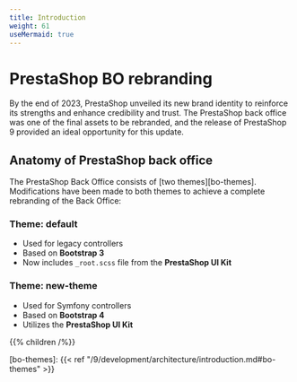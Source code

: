 ```yaml
---
title: Introduction
weight: 61
useMermaid: true
---
```


# PrestaShop BO rebranding

By the end of 2023, PrestaShop unveiled its new brand identity to reinforce its strengths and enhance credibility and trust. The PrestaShop back office was one of the final assets to be rebranded, and the release of PrestaShop 9 provided an ideal opportunity for this update.

## Anatomy of PrestaShop back office

The PrestaShop Back Office consists of [two themes][bo-themes]. Modifications have been made to both themes to achieve a complete rebranding of the Back Office:

### Theme: default
- Used for legacy controllers
- Based on **Bootstrap 3**
- Now includes `_root.scss` file from the **PrestaShop UI Kit**

### Theme: new-theme
- Used for Symfony controllers
- Based on **Bootstrap 4**
- Utilizes the **PrestaShop UI Kit**

{{% children /%}}

[bo-themes]: {{< ref "/9/development/architecture/introduction.md#bo-themes" >}}